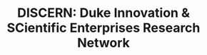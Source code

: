 ---
api_or_bulk_downloads: Bulk
citation: 'Arora Ashish, Belenzon Sharon, and Sheer Lia, 2021. "Knowledge spillovers
  and corporate investment in scientific research". American Economic Review, 111(3),
  pp.871-98.

  Arora Ashish, Belenzon Sharon, and Sheer Lia, 2021. "Matching patents to Compustat
  firms, 1980–2015: Dynamic reassignment, name changes, and ownership structures".
  Research Policy, 50(5), p.104217.'
contributors:
- Ashish Arora
- Sharon Belenzon
- Lia Sheer
cost: None
description: 'Patents (as well as scientific articles, and NPL citations at the aggregate
  firm-level) matched to U.S. Compustat firms over the period 1980-2015. In extending
  the match to Compustat up to 2015, we address two major challenges: name changes
  and ownership changes. Our UO and subsidiary historical standardized firm name lists,
  including the dynamic reassignment, are publicly available for researches to match
  to their database of interest.


  As of 2023, DISCERN has been enriched to extend additional years, broader coverage
  of subsidiary data, and to add open-access matches to scientific publications. More
  information about the updates may be found in the following NBER whitepaper: https://conference.nber.org/conf_papers/f193007.pdf'
documentation: https://doi.org/10.5281/zenodo.3594642
doi: https://doi.org/10.5281/zenodo.4320782
last_edit: Tue, 24 Sep 2024 12:37:14 GMT
location: https://doi.org/10.5281/zenodo.3594642
maintained_by: Lia Sheer
open_access: 'TRUE'
related_publications: 'http://dx.doi.org/10.1257/aer.20171742, http://dx.doi.org/10.1016/j.respol.2022.104550,
  http://dx.doi.org/10.1287/mnsc.2023.4682, http://dx/doi.org/10.1287/mnsc.2023.00282,
  http://dx.doi.org/10.1287/mnsc.2023.4830 '
slug: discern
tags:
- Compustat
- Patents
- Publications
- NPL
- Name changes
- Dynamic reassignment
- GVKEY
- Disambiguation
timeframe: 1980-2015
title: 'DISCERN: Duke Innovation & SCientific Enterprises Research Network'
uuid: f2fcc603-7883-4e18-a82a-6275ffd82e98
versioning: 'TRUE'
---